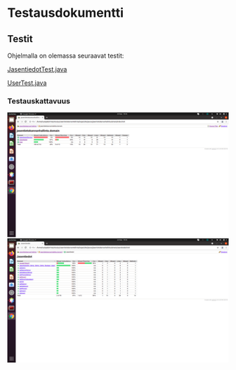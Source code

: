 # Testausdokumentti

## Testit

Ohjelmalla on olemassa seuraavat testit:

[JasentiedotTest.java](https://github.com/2laJ2/ot-harjoitustyo/blob/master/JasentietokannanHallinta/src/test/java/jasentietokannanhallinta/JasentiedotTest.java)

[UserTest.java](https://github.com/2laJ2/ot-harjoitustyo/blob/master/JasentietokannanHallinta/src/test/java/jasentietokannanhallinta/UserTest.java)

### Testauskattavuus

<img src="https://github.com/2laJ2/ot-harjoitustyo/blob/master/JasentietokannanHallinta/dokumentaatio/domain_testikattavuus.png" width="750">

<img src="https://github.com/2laJ2/ot-harjoitustyo/blob/master/JasentietokannanHallinta/dokumentaatio/jasentiedotTest_testikattavuus.png" width="750">
